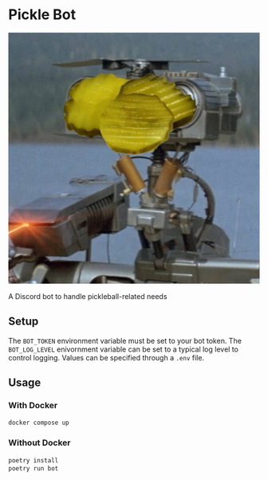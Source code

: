 # Pickle Bot

![Pickle Bot](./picklebot.jpg)

A Discord bot to handle pickleball-related needs

## Setup

The `BOT_TOKEN` environment variable must be set to your bot token.
The `BOT_LOG_LEVEL` enivornment variable can be set to a typical log level to control logging.
Values can be specified through a `.env` file.

## Usage

### With Docker

```
docker compose up
```

### Without Docker

```
poetry install
poetry run bot  
```
